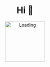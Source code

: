 <h1
  align="center"
>
  Hi 👋
</h1>
<p align="center">
  <img
    height=128
    width=128
    align="center"
    src="https://share.sainnhe.dev/~loading.gif"
    alt="Loading"
  />
</p>
